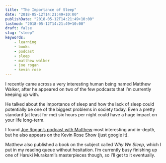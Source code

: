 ```yaml
---
title: "The Importance of Sleep"
date: "2018-05-12T14:21:49+10:00"
publishDate: "2018-05-12T14:21:49+10:00"
lastmod: "2018-05-12T14:21:49+10:00"
draft: false
slug: "sleep"
keywords:
    - learning
    - books
    - podcast
    - sleep
    - matthew walker
    - joe rogan
    - kevin rose
---
```

I recently came across a very interesting human being named Matthew Walker, after he appeared on two of the few podcasts that I’m currently keeping up with.

He talked about the importance of sleep and how the lack of sleep could potentially be one of the biggest problems in society today. Even a pretty standard (at least for me) six hours per night could have a huge impact on your life long-term.

I found [Joe Rogan’s podcast with Matthew](https://youtu.be/pwaWilO_Pig) most interesting and in-depth, but he also appears on the Kevin Rose Show (just google it).

Matthew also published a book on the subject called *Why We Sleep*, which I put in my reading queue without hesitation. I’m currently busy finishing up one of Haruki Murakami’s masterpieces though, so I’ll get to it eventually.